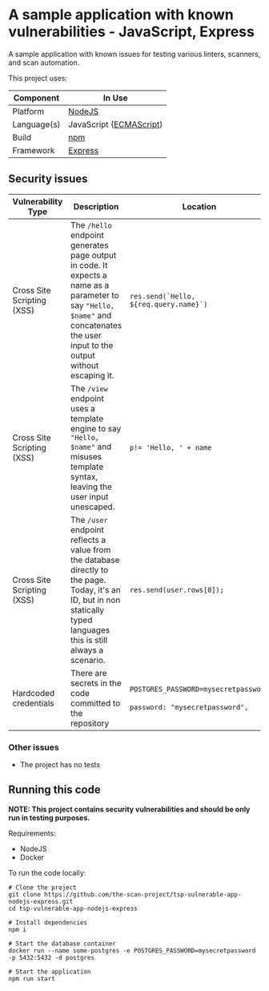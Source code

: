 # A sample application with known vulnerabilities - JavaScript, Express

A sample application with known issues for testing various linters, scanners,
and scan automation.

This project uses:

| Component   | In Use                                                                                              | 
|-------------|-----------------------------------------------------------------------------------------------------|
| Platform    | [NodeJS](https://nodejs.org/)                                                                       |
| Language(s) | JavaScript ([ECMAScript](https://www.ecma-international.org/publications-and-standards/standards/)) |
| Build       | [npm](https://www.npmjs.com/)                                                                       |
| Framework   | [Express](https://expressjs.com/)                                                                   |

## Security issues

| Vulnerability Type                     | Description                                                                                                                                                                      | Location                                                                      | PoC Command                                                                                                                                                                                                         |
|----------------------------------------|----------------------------------------------------------------------------------------------------------------------------------------------------------------------------------|-------------------------------------------------------------------------------|---------------------------------------------------------------------------------------------------------------------------------------------------------------------------------------------------------------------|
| Cross Site Scripting (XSS)             | The `/hello` endpoint generates page output in code. It expects a name as a parameter to say `"Hello, $name"` and concatenates the user input to the output without escaping it. | ``res.send(`Hello, ${req.query.name}`)``                                      | <http://localhost:8080/hello?name=%3Cscript%3Ealert(1)%3C/script%3E>                                                                                                                                                | 
| Cross Site Scripting (XSS)             | The `/view` endpoint uses a template engine to say `"Hello, $name"` and misuses template syntax, leaving the user input unescaped.                                               | `p!= 'Hello, ' + name`                                                        | <http://localhost:8080/view?name=%3Cscript%3Ealert(1)%3C/script%3E>                                                                                                                                                 |
| Cross Site Scripting (XSS)             | The `/user` endpoint reflects a value from the database directly to the page. Today, it's an ID, but in non statically typed languages this is still always a scenario.          | `res.send(user.rows[0]);`                                                     | This one currently doesn't have a PoC exploit, since it reflects a number from the database to the page. But this is a legit injection scenario that has to be handled. We use it SAST issue prioritization testing |
| Hardcoded credentials                  | There are secrets in the code committed to the repository                                                                                                                        | `POSTGRES_PASSWORD=mysecretpassword`<br/><br/>`password: "mysecretpassword",` | N/A                                                                                                                                                                                                                 |

### Other issues

* The project has no tests

## Running this code

**NOTE: This project contains security vulnerabilities and should be only run in
testing purposes.**

Requirements:
* NodeJS
* Docker

To run the code locally:

```shell
# Clone the project
git clone https://github.com/the-scan-project/tsp-vulnerable-app-nodejs-express.git
cd tsp-vulnerable-app-nodejs-express

# Install dependencies
npm i

# Start the database container
docker run --name some-postgres -e POSTGRES_PASSWORD=mysecretpassword -p 5432:5432 -d postgres

# Start the application
npm run start
```
